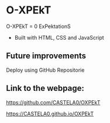 # O-XPEkT #
O-XPEkT = 0 ExPektationS
+ Built with HTML, CSS and JavaScript

## Future improvements ##
Deploy using GitHub Repositorie

## Link to the webpage: ##
https://github.com/CASTELA0/OXPEkT

https://CASTELA0.github.io/OXPEkT

